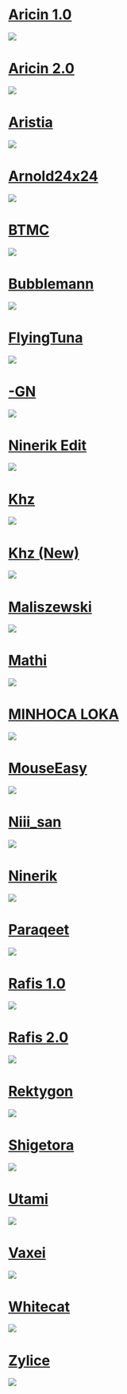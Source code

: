 # [Aricin 1.0](https://drive.google.com/file/d/1l1Nlj5sJPIqNr3iLtfnym088AhAYyM-_/view?usp=sharing)
![](https://osu.ppy.sh/ss/18045397/3230)
# [Aricin 2.0](https://drive.google.com/file/d/1l1Nlj5sJPIqNr3iLtfnym088AhAYyM-_/view?usp=sharing)
![](https://osu.ppy.sh/ss/18045396/5b8a)
# [Aristia](https://drive.google.com/file/d/1l1Nlj5sJPIqNr3iLtfnym088AhAYyM-_/view?usp=sharing)
![](https://osu.ppy.sh/ss/18045474/5427)
# [Arnold24x24](https://drive.google.com/file/d/1l1Nlj5sJPIqNr3iLtfnym088AhAYyM-_/view?usp=sharing)
![](https://osu.ppy.sh/ss/18045476/f49b)
# [BTMC](https://drive.google.com/file/d/1l1Nlj5sJPIqNr3iLtfnym088AhAYyM-_/view?usp=sharing)
![](https://osu.ppy.sh/ss/18045480/4237)
# [Bubblemann](https://drive.google.com/file/d/1l1Nlj5sJPIqNr3iLtfnym088AhAYyM-_/view?usp=sharing)
![](https://osu.ppy.sh/ss/18045481/a428)
# [FlyingTuna](https://drive.google.com/file/d/1l1Nlj5sJPIqNr3iLtfnym088AhAYyM-_/view?usp=sharing)
![](https://osu.ppy.sh/ss/18045488/ea29)
# [-GN](https://drive.google.com/file/d/1l1Nlj5sJPIqNr3iLtfnym088AhAYyM-_/view?usp=sharing)
![](https://osu.ppy.sh/ss/18045490/0543)
# [Ninerik Edit](https://drive.google.com/file/d/1l1Nlj5sJPIqNr3iLtfnym088AhAYyM-_/view?usp=sharing)
![](https://osu.ppy.sh/ss/18045493/96a6)
# [Khz](https://drive.google.com/file/d/1l1Nlj5sJPIqNr3iLtfnym088AhAYyM-_/view?usp=sharing)
![](https://osu.ppy.sh/ss/18045494/c3ae)
# [Khz (New)](https://drive.google.com/file/d/1l1Nlj5sJPIqNr3iLtfnym088AhAYyM-_/view?usp=sharing)
![](https://osu.ppy.sh/ss/18045495/560c)
# [Maliszewski](https://drive.google.com/file/d/1l1Nlj5sJPIqNr3iLtfnym088AhAYyM-_/view?usp=sharing)
![](https://osu.ppy.sh/ss/18045498/e207)
# [Mathi](https://drive.google.com/file/d/1l1Nlj5sJPIqNr3iLtfnym088AhAYyM-_/view?usp=sharing)
![](https://osu.ppy.sh/ss/18045500/a58a)
# [MINHOCA LOKA](https://drive.google.com/file/d/1l1Nlj5sJPIqNr3iLtfnym088AhAYyM-_/view?usp=sharing)
![](https://osu.ppy.sh/ss/18045502/bebf)
# [MouseEasy](https://drive.google.com/file/d/1l1Nlj5sJPIqNr3iLtfnym088AhAYyM-_/view?usp=sharing)
![](https://osu.ppy.sh/ss/18045505/849e)
# [Niii_san](https://drive.google.com/file/d/1l1Nlj5sJPIqNr3iLtfnym088AhAYyM-_/view?usp=sharing)
![](https://osu.ppy.sh/ss/18045507/6d06)
# [Ninerik](https://drive.google.com/file/d/1l1Nlj5sJPIqNr3iLtfnym088AhAYyM-_/view?usp=sharing)
![](https://osu.ppy.sh/ss/18045509/8e2a)
# [Paraqeet](https://drive.google.com/file/d/1l1Nlj5sJPIqNr3iLtfnym088AhAYyM-_/view?usp=sharing)
![](https://osu.ppy.sh/ss/18045510/145b)
# [Rafis 1.0](https://drive.google.com/file/d/1l1Nlj5sJPIqNr3iLtfnym088AhAYyM-_/view?usp=sharing)
![](https://osu.ppy.sh/ss/18045511/3b6e)
# [Rafis 2.0](https://drive.google.com/file/d/1l1Nlj5sJPIqNr3iLtfnym088AhAYyM-_/view?usp=sharing)
![](https://osu.ppy.sh/ss/18045512/31a6)
# [Rektygon](https://drive.google.com/file/d/1l1Nlj5sJPIqNr3iLtfnym088AhAYyM-_/view?usp=sharing)
![](https://osu.ppy.sh/ss/18045514/e03a)
# [Shigetora](https://drive.google.com/file/d/1l1Nlj5sJPIqNr3iLtfnym088AhAYyM-_/view?usp=sharing)
![](https://osu.ppy.sh/ss/18045516/7144)
# [Utami](https://drive.google.com/file/d/1l1Nlj5sJPIqNr3iLtfnym088AhAYyM-_/view?usp=sharing)
![](https://osu.ppy.sh/ss/18045519/4d40)
# [Vaxei](https://drive.google.com/file/d/1l1Nlj5sJPIqNr3iLtfnym088AhAYyM-_/view?usp=sharing)
![](https://osu.ppy.sh/ss/18045522/796d)
# [Whitecat](https://drive.google.com/file/d/1l1Nlj5sJPIqNr3iLtfnym088AhAYyM-_/view?usp=sharing)
![](https://osu.ppy.sh/ss/18045530/eb52)
# [Zylice](https://drive.google.com/file/d/1l1Nlj5sJPIqNr3iLtfnym088AhAYyM-_/view?usp=sharing)
![](https://osu.ppy.sh/ss/18045531/3531)
